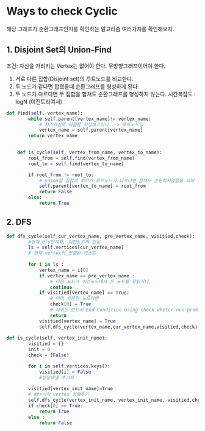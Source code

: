 # Ways to check Cyclic
해당 그래프가 순환그래프인지를 확인하는 알고리즘 여러가지를 확인해보자.

## 1. Disjoint Set의 Union-Find 
조건: 자신을 가리키는 Vertex는 없어야 한다. 무방향그래프이어야 한다. 
1. 서로 다른 집합(Disjoint set)의 루트노드를 비교한다.
2. 두 노드가 같다면 합쳤을때 순환그래프를 형성하게 된다.
3. 두 노드가 다르다면 두 집합을 합쳐도 순환그래프를 형성하지 않는다.
시간복잡도 : logN (이진트리여서)
```python
def find(self, vertex_name):
        while self.parent[vertex_name]!= vertex_name:
            # 자기자신의 이름을 저장하고있다. -> 루트노드임
            vertex_name = self.parent[vertex_name]
        return vertex_name
    

    def is_cycle(self, vertex_from_name, vertex_to_name):
        root_from = self.find(vertex_from_name)
        root_to = self.find(vertex_to_name)

        if root_from != root_to:
            # union할 집합의 부모가 루트노드가 다르다면 합쳐도 순환하지않음을 의미
            self.parent[vertex_to_name] = root_from
            return False
        else:
            return True

```

## 2. DFS 
```python
def dfs_cycle(self,cur_vertex_name, pre_vertex_name, visitied,check):
        #현재 dfs단계와, 이전노드의 정보
        ls = self.vertices[cur_vertex_name]
        # 현재 vertex의 연결된 리스트
        
        for i in ls :
            vertex_name = i[0]
            if vertex_name == pre_vertex_name :
                # 다음 노드가 이전노드에서 온 노드를 찾았거나, 
                continue
            if visitied[vertex_name] == True:
                # 이미 방문한 노드라면 
                check[0] = True
                # 재귀는 반드시 End Condition using check wheter non-promising node             
                return
            visitied[vertex_name] = True
            self.dfs_cycle(vertex_name,cur_vertex_name,visitied,check)
            
def is_cycle(self, vertex_init_name):
        visitied = {}
        init = 0
        check = [False]

        for i in self.vertices.keys():
            visitied[i] = False     
            #방문배열 초기화
        
        visitied[vertex_init_name]=True
        # dfs시작 vertex 정해주기 
        self.dfs_cycle(vertex_init_name, vertex_init_name, visitied,check)
        if check[0] == True:
            return True
        else :
            return False 


```
